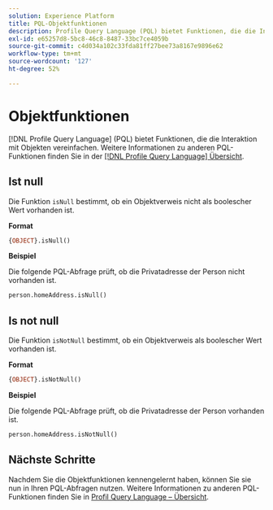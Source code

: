 ```yaml
---
solution: Experience Platform
title: PQL-Objektfunktionen
description: Profile Query Language (PQL) bietet Funktionen, die die Interaktion mit Objekten vereinfachen.
exl-id: e65257d8-5bc8-46c8-8487-33bc7ce4059b
source-git-commit: c4d034a102c33fda81ff27bee73a8167e9896e62
workflow-type: tm+mt
source-wordcount: '127'
ht-degree: 52%

---
```


# Objektfunktionen

[!DNL Profile Query Language] (PQL) bietet Funktionen, die die Interaktion mit Objekten vereinfachen. Weitere Informationen zu anderen PQL-Funktionen finden Sie in der [[!DNL Profile Query Language] Übersicht](./overview.md).

## Ist null

Die Funktion `isNull` bestimmt, ob ein Objektverweis nicht als boolescher Wert vorhanden ist.

**Format**

```sql
{OBJECT}.isNull()
```

**Beispiel**

Die folgende PQL-Abfrage prüft, ob die Privatadresse der Person nicht vorhanden ist.

```sql
person.homeAddress.isNull()
```

## Is not null

Die Funktion `isNotNull` bestimmt, ob ein Objektverweis als boolescher Wert vorhanden ist.

**Format**

```sql
{OBJECT}.isNotNull()
```

**Beispiel**

Die folgende PQL-Abfrage prüft, ob die Privatadresse der Person vorhanden ist.

```sql
person.homeAddress.isNotNull()
```

## Nächste Schritte

Nachdem Sie die Objektfunktionen kennengelernt haben, können Sie sie nun in Ihren PQL-Abfragen nutzen. Weitere Informationen zu anderen PQL-Funktionen finden Sie in [Profil Query Language – Übersicht](./overview.md).
